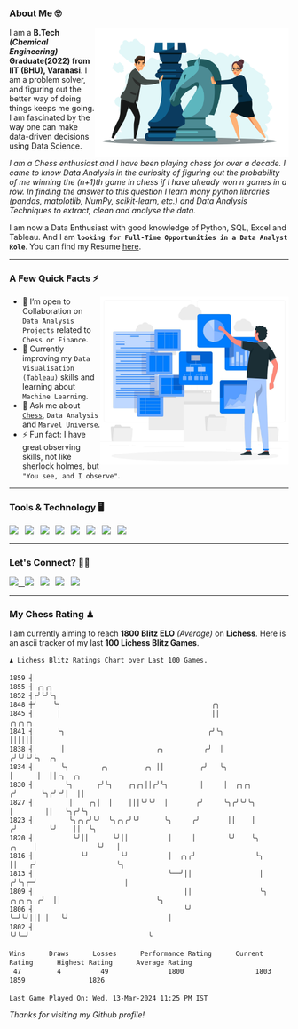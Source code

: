### About Me 🤓
<img align="right" alt="Coding" width="350" src="https://github.com/Laxman-Lakhan/Laxman-Lakhan/blob/master/Assets/Chess_Vector.jpg">   

I am a **B.Tech** _**(Chemical Engineering)**_ **Graduate(2022) from IIT (BHU), Varanasi**. I am a problem solver, and figuring out the better way of doing things keeps me going. I am fascinated by the way one can make data-driven decisions using Data Science. 

_I am a Chess enthusiast and I have been playing chess for over a decade. I came to know Data Analysis in the curiosity of figuring out the probability of me winning the (n+1)th game in chess if I have already won n games in a row. In finding the answer to this question I learn many python libraries (pandas, matplotlib, NumPy, scikit-learn, etc.) and Data Analysis Techniques to extract, clean and analyse the data._

I am now a Data Enthusiast with good knowledge of Python, SQL, Excel and Tableau. And I am **`looking for Full-Time Opportunities in a Data Analyst Role`**. You can find my Resume
 [here](https://drive.google.com/file/d/1UIOoogRLj5eGQFQBkuvMmTISZVdl2Ok7/view?usp=sharing).


---

### A Few Quick Facts ⚡️
<img align="right" alt="Coding" width="340" src="https://github.com/Laxman-Lakhan/Laxman-Lakhan/blob/master/Assets/Data_Vector.jpg">   

- 🤝 I’m open to Collaboration on `Data Analysis Projects` related to `Chess or Finance`.
- 📖 Currently improving my `Data Visualisation (Tableau)` skills and learning about `Machine Learning`.
- 💬 Ask me about [`Chess`](https://lichess.org/@/YourKingIsInDanger), `Data Analysis` and `Marvel Universe`.
- ⚡️ Fun fact: I have great observing skills, not like sherlock holmes, but `"You see, and I observe"`.

---
### Tools & Technology 🖥

<img src="https://img.shields.io/badge/Python-white?logo=Python&logoColor=ColorName&style=ShieldStyle" /> &nbsp;
<img src="https://img.shields.io/badge/MySQL-white?logo=MySQL&logoColor=ColorName&style=ShieldStyle" /> &nbsp;
<img src="https://img.shields.io/badge/Tableau-white?logo=Tableau&logoColor=ColorName&style=ShieldStyle" /> &nbsp;
<img src="https://img.shields.io/badge/Excel-white?logo=Microsoft+Excel&logoColor=196F3D&style=ShieldStyle" /> &nbsp;
<img src="https://img.shields.io/badge/Jupyter-white?logo=Jupyter&logoColor=ColorName&style=ShieldStyle" /> &nbsp;
<img src="https://img.shields.io/badge/pandas-white?logo=Pandas&logoColor=000080&style=ShieldStyle" /> &nbsp;
<img src="https://img.shields.io/badge/numpy-white?logo=Numpy&logoColor=85C1E9&style=ShieldStyle" /> &nbsp;
<img src="https://img.shields.io/badge/scikit learn-white?logo=Scikit+Learn&logoColor=ColorName&style=ShieldStyle" /> &nbsp;



---

### Let's Connect? 🫳🏻

<a href="mailto:laxmansingh.lakhan@gmail.com"> <img src="https://img.icons8.com/fluent/48/000000/gmail.png" width="3.5%"/> &nbsp;
[<img src="https://img.icons8.com/color/48/000000/linkedin.png" width="3.5%"/>](https://www.linkedin.com/in/laxman-lakhan/)  &nbsp;
[<img src="https://img.icons8.com/fluent/48/000000/facebook-new.png" width="3.5%"/>](https://www.facebook.com/s.laxmanlakhan/)  &nbsp;
[<img src="https://img.icons8.com/fluent/48/000000/instagram-new.png" width="3.5%"/>](https://www.instagram.com/laxman.lakhan/)  &nbsp;
[<img src="https://img.icons8.com/color/48/000000/twitter.png" width="3.5%"/>](https://twitter.com/laxman__lakhan)  &nbsp;

 ---
  
### My Chess Rating ♟
  
I am currently aiming to reach **1800 Blitz ELO** *(Average)* on **Lichess**. Here is an ascii tracker of my last **100 Lichess Blitz Games**.

  ```
  ♟︎ 𝙻𝚒𝚌𝚑𝚎𝚜𝚜 𝙱𝚕𝚒𝚝𝚣 𝚁𝚊𝚝𝚒𝚗𝚐𝚜 𝙲𝚑𝚊𝚛𝚝 𝚘𝚟𝚎𝚛 𝙻𝚊𝚜𝚝 𝟷00 𝙶𝚊𝚖𝚎𝚜.
  
1859 ┤
1855 ┤ ╭╮╭╮
1852 ┤╭╯╰╯╰╮
1848 ┼╯    ╰╮                                      ╭╮
1845 ┤      │                                      ││                               ╭╮╭╮╭╮
1841 ┤      ╰╮                                    ╭╯╰╮                              ││││││
1838 ┤       │                       ╭╮          ╭╯  │                             ╭╯╰╯╰╯╰╮  ╭╮
1834 ┤       ╰╮        ╭╮         ╭╮ ││         ╭╯   ╰╮                            │      │  ││╭╮  ╭╮
1830 ┤        ╰╮      ╭╯╰╮    ╭╮╭╮││╭╯╰╮        │     │  ╭╮╭╮                     ╭╯      ╰╮╭╯╰╯│  ││
1827 ┤         │    ╭╮│  │    │││╰╯╰╯  │       ╭╯     ╰╮╭╯╰╯╰╮                    │        ││   ╰╮╭╯╰╮
1823 ┤         ╰╮╭╮╭╯╰╯  ╰╮╭╮╭╯╰╯      ╰╮     ╭╯       ││    │                   ╭╯        ╰╯    ││  ╰╮
1820 ┤          ╰╯││      ╰╯││          │     │        ╰╯    ╰╮            ╭╮    │               ╰╯   │
1816 ┤            ╰╯        ╰╯          │  ╭╮╭╯               ╰╮           ││   ╭╯                    ╰╮
1813 ┤                                  ╰──╯││                 │          ╭╯╰╮╭─╯                      │
1809 ┤                                      ││                 ╰╮ ╭╮╭╮╭╮ ╭╯  ││                        ╰╮
1806 ┤                                      ╰╯                  ╰─╯╰╯│││ │   ╰╯                         │
1802 ┤                                                               ╰╯╰─╯                              ╰ 

Wins      Draws      Losses      Performance Rating      Current Rating      Highest Rating      Average Rating
   47         4          49               1800                  1803                1859                1826     

Last Game Played On: Wed, 13-Mar-2024 11:25 PM IST
  ```
  
  
*Thanks for visiting my Github profile!*
